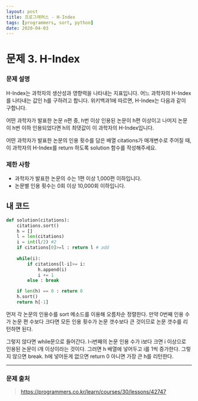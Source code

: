 ```yaml
---
layout: post
title: 프로그래머스 - H-Index
tags: [programmers, sort, python]
date: 2020-04-03
---
```


# 문제 3. H-Index

### 문제 설명

H-Index는 과학자의 생산성과 영향력을 나타내는 지표입니다. 어느 과학자의 H-Index를 나타내는 값인 h를 구하려고 합니다. 위키백과1에 따르면, H-Index는 다음과 같이 구합니다.

어떤 과학자가 발표한 논문 n편 중, h번 이상 인용된 논문이 h편 이상이고 나머지 논문이 h번 이하 인용되었다면 h의 최댓값이 이 과학자의 H-Index입니다.

어떤 과학자가 발표한 논문의 인용 횟수를 담은 배열 citations가 매개변수로 주어질 때, 이 과학자의 H-Index를 return 하도록 solution 함수를 작성해주세요.

### 제한 사항

- 과학자가 발표한 논문의 수는 1편 이상 1,000편 이하입니다.
- 논문별 인용 횟수는 0회 이상 10,000회 이하입니다.
 
## 내 코드

```python
def solution(citations):
    citations.sort()
    h = []
    l = len(citations)
    i = int(l/2) #2
    if citations[0]>=l : return l # add
    
    while(i):
        if citations[l-i]>= i:
            h.append(i)
            i += 1
        else : break

    if len(h) == 0 : return 0 
    h.sort()
    return h[-1]
```

먼저 각 논문의 인용수를 sort 메소드를 이용해 오름차순 정렬한다.
만약 0번째 인용 수가 논문 편 수보다 크다면 모든 인용 횟수가 논문 갯수보다 큰 것이므로 논문 갯수를 리턴하면 된다.

그렇지 않다면 while문으로 들어간다. l-i번째의 논문 인용 수가 i보다 크면 i 이상으로 인용된 논문이 i개 이상이라는 것이다.
그러면 h 배열에 넣어두고 i를 1씩 증가한다. 그렇지 않으면 break. h에 넣어둔게 없으면 return 0
아니면 가장 큰 h를 리턴한다.

---

### 문제 출처

> https://programmers.co.kr/learn/courses/30/lessons/42747